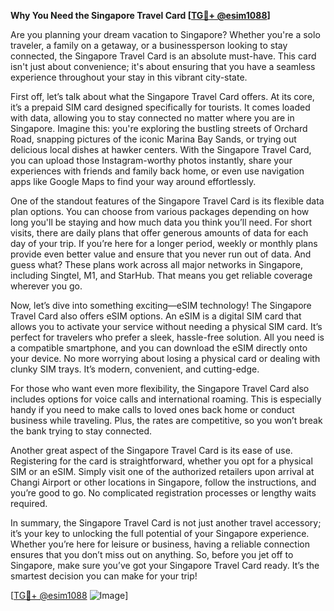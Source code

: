 **Why You Need the Singapore Travel Card [[TG💪+ @esim1088](https://t.me/s/esim1088)]**

Are you planning your dream vacation to Singapore? Whether you're a solo traveler, a family on a getaway, or a businessperson looking to stay connected, the Singapore Travel Card is an absolute must-have. This card isn't just about convenience; it's about ensuring that you have a seamless experience throughout your stay in this vibrant city-state.

First off, let’s talk about what the Singapore Travel Card offers. At its core, it’s a prepaid SIM card designed specifically for tourists. It comes loaded with data, allowing you to stay connected no matter where you are in Singapore. Imagine this: you're exploring the bustling streets of Orchard Road, snapping pictures of the iconic Marina Bay Sands, or trying out delicious local dishes at hawker centers. With the Singapore Travel Card, you can upload those Instagram-worthy photos instantly, share your experiences with friends and family back home, or even use navigation apps like Google Maps to find your way around effortlessly.

One of the standout features of the Singapore Travel Card is its flexible data plan options. You can choose from various packages depending on how long you'll be staying and how much data you think you’ll need. For short visits, there are daily plans that offer generous amounts of data for each day of your trip. If you’re here for a longer period, weekly or monthly plans provide even better value and ensure that you never run out of data. And guess what? These plans work across all major networks in Singapore, including Singtel, M1, and StarHub. That means you get reliable coverage wherever you go.

Now, let’s dive into something exciting—eSIM technology! The Singapore Travel Card also offers eSIM options. An eSIM is a digital SIM card that allows you to activate your service without needing a physical SIM card. It’s perfect for travelers who prefer a sleek, hassle-free solution. All you need is a compatible smartphone, and you can download the eSIM directly onto your device. No more worrying about losing a physical card or dealing with clunky SIM trays. It’s modern, convenient, and cutting-edge.

For those who want even more flexibility, the Singapore Travel Card also includes options for voice calls and international roaming. This is especially handy if you need to make calls to loved ones back home or conduct business while traveling. Plus, the rates are competitive, so you won’t break the bank trying to stay connected.

Another great aspect of the Singapore Travel Card is its ease of use. Registering for the card is straightforward, whether you opt for a physical SIM or an eSIM. Simply visit one of the authorized retailers upon arrival at Changi Airport or other locations in Singapore, follow the instructions, and you’re good to go. No complicated registration processes or lengthy waits required.

In summary, the Singapore Travel Card is not just another travel accessory; it’s your key to unlocking the full potential of your Singapore experience. Whether you’re here for leisure or business, having a reliable connection ensures that you don’t miss out on anything. So, before you jet off to Singapore, make sure you’ve got your Singapore Travel Card ready. It’s the smartest decision you can make for your trip!

[[TG💪+ @esim1088](https://t.me/s/esim1088) ![Image](https://i.postimg.cc/Y0z9fWf4/image.png)]